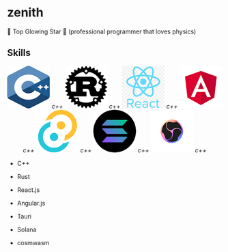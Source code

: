 # zenith
🌟 Top Glowing Star 🔭
(professional programmer that loves physics)

## Skills
<p align="center">
  <img src="c++.png" alt >
  <em>c++</em>
  <img src="rust.png">
   <em>c++</em>
  <img src="react.png">
   <em>c++</em>
  <img src="angular.png">
   <em>c++</em>
  <img src="tauri.png">
   <em>c++</em>
  <img src="solana.png">
   <em>c++</em>
  <img src="cosmwasm.png">
   <em>c++</em>
</p>

* C++


* Rust


* React.js


* Angular.js


* Tauri


* Solana


* cosmwasm


